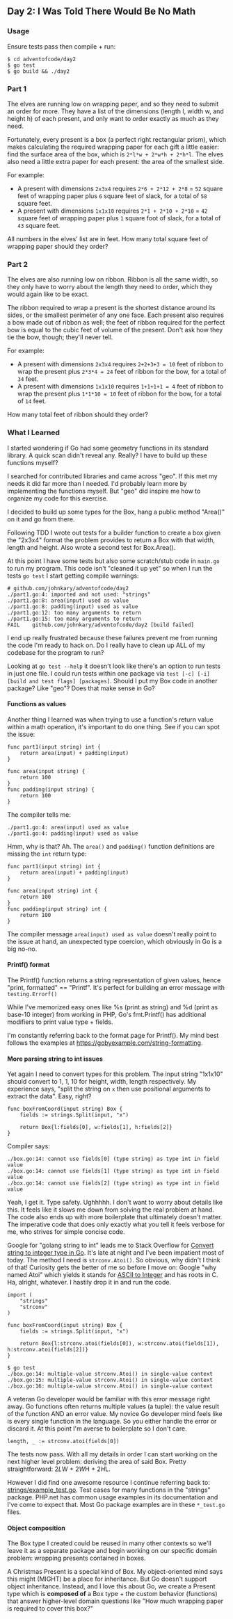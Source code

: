## Day 2: I Was Told There Would Be No Math

### Usage

Ensure tests pass then compile + run:

    $ cd adventofcode/day2
    $ go test
    $ go build && ./day2

### Part 1

The elves are running low on wrapping paper, and so they need to submit an order for more. They have a list of the dimensions (length l, width w, and height h) of each present, and only want to order exactly as much as they need.

Fortunately, every present is a box (a perfect right rectangular prism), which makes calculating the required wrapping paper for each gift a little easier: find the surface area of the box, which is `2*l*w + 2*w*h + 2*h*l`. The elves also need a little extra paper for each present: the area of the smallest side.

For example:

* A present with dimensions `2x3x4` requires `2*6 + 2*12 + 2*8` = `52` square feet of wrapping paper plus `6` square feet of slack, for a total of `58` square feet.
* A present with dimensions `1x1x10` requires `2*1 + 2*10 + 2*10` = `42` square feet of wrapping paper plus `1` square foot of slack, for a total of `43` square feet.

All numbers in the elves' list are in feet. How many total square feet of wrapping paper should they order?

### Part 2

The elves are also running low on ribbon. Ribbon is all the same width, so they only have to worry about the length they need to order, which they would again like to be exact.

The ribbon required to wrap a present is the shortest distance around its sides, or the smallest perimeter of any one face. Each present also requires a bow made out of ribbon as well; the feet of ribbon required for the perfect bow is equal to the cubic feet of volume of the present. Don't ask how they tie the bow, though; they'll never tell.

For example:

* A present with dimensions `2x3x4` requires `2+2+3+3 = 10` feet of ribbon to wrap the present plus `2*3*4 = 24` feet of ribbon for the bow, for a total of `34` feet.
* A present with dimensions `1x1x10` requires `1+1+1+1 = 4` feet of ribbon to wrap the present plus `1*1*10 = 10` feet of ribbon for the bow, for a total of `14` feet.

How many total feet of ribbon should they order?

### What I Learned

I started wondering if Go had some geometry functions in its standard library. A quick scan didn't reveal any. Really? I have to build up these functions myself?

I searched for contributed libraries and came across "geo". If this met my needs it did far more than I needed. I'd probably learn more by implementing the functions myself. But "geo" did inspire me how to organize my code for this exercise.

I decided to build up some types for the Box, hang a public method "Area()" on it and go from there.

Following TDD I wrote out tests for a builder function to create a box given the "2x3x4" format the problem provides to return a Box with that width, length and height. Also wrote a second test for Box.Area().

At this point I have some tests but also some scratch/stub code in `main.go` to run my program. This code isn't "cleaned it up yet" so when I run the tests `go test` I start getting compile warnings:

    # github.com/johnkary/adventofcode/day2
    ./part1.go:4: imported and not used: "strings"
    ./part1.go:8: area(input) used as value
    ./part1.go:8: padding(input) used as value
    ./part1.go:12: too many arguments to return
    ./part1.go:15: too many arguments to return
    FAIL    github.com/johnkary/adventofcode/day2 [build failed]

I end up really frustrated because these failures prevent me from running the code I'm ready to hack on. Do I really have to clean up ALL of my codebase for the program to run?

Looking at `go test --help` it doesn't look like there's an option to run tests in just one file. I could run tests within one package via `test [-c] [-i] [build and test flags] [packages]`. Should I put my Box code in another package? Like "geo"? Does that make sense in Go?

#### Functions as values

Another thing I learned was when trying to use a function's return value within a math operation, it's important to do one thing. See if you can spot the issue:

    func part1(input string) int {
        return area(input) + padding(input)
    }

    func area(input string) {
        return 100
    }
    func padding(input string) {
        return 100
    }

The compiler tells me:

    ./part1.go:4: area(input) used as value
    ./part1.go:4: padding(input) used as value

Hmm, why is that? Ah. The `area()` and `padding()` function definitions are missing the `int` return type:

    func part1(input string) int {
        return area(input) + padding(input)
    }

    func area(input string) int {
        return 100
    }
    func padding(input string) int {
        return 100
    }

The compiler message `area(input) used as value` doesn't really point to the issue at hand, an unexpected type coercion, which obviously in Go is a big no-no.

#### Printf() format

The Printf() function returns a string representation of given values, hence "print, formatted" == "Printf". It's perfect for building an error message with `testing.Errorf()`

While I've memorized easy ones like %s (print as string) and %d (print as base-10 integer) from working in PHP, Go's fmt.Printf() has additional modifiers to print value type + fields.

I'm constantly referring back to the format page for Printf(). My mind best follows the examples at <https://gobyexample.com/string-formatting>.

#### More parsing string to int issues

Yet again I need to convert types for this problem. The input string "1x1x10" should convert to 1, 1, 10 for height, width, length respectively. My experience says, "split the string on `x` then use positional arguments to extract the data". Easy, right?

    func boxFromCoord(input string) Box {
        fields := strings.Split(input, "x")

        return Box{l:fields[0], w:fields[1], h:fields[2]}
    }

Compiler says:

    ./box.go:14: cannot use fields[0] (type string) as type int in field value
    ./box.go:14: cannot use fields[1] (type string) as type int in field value
    ./box.go:14: cannot use fields[2] (type string) as type int in field value

Yeah, I get it. Type safety. Ughhhhh. I don't want to worry about details like this. It feels like it slows me down from solving the real problem at hand. The code also ends up with more boilerplate that ultimately doesn't matter. The imperative code that does only exactly what you tell it feels verbose for me, who strives for simple concise code.

Google for "golang string to int" leads me to Stack Overflow for [Convert string to integer type in Go](http://stackoverflow.com/questions/4278430/convert-string-to-integer-type-in-go). It's late at night and I've been impatient most of today. The method I need is `strconv.Atoi()`. So obvious, why didn't I think of that! Curiosity gets the better of me so before I move on: Google "why named Atoi" which yields it stands for [ASCII to Integer](http://stackoverflow.com/a/2909772/438911) and has roots in C. Ha, alright, whatever. I hastily drop it in and run the code.

    import (
        "strings"
        "strconv"
    )

    func boxFromCoord(input string) Box {
        fields := strings.Split(input, "x")

        return Box{l:strconv.atoi(fields[0]), w:strconv.atoi(fields[1]), h:strconv.atoi(fields[2])}
    }

    $ go test
    ./box.go:14: multiple-value strconv.Atoi() in single-value context
    ./box.go:15: multiple-value strconv.Atoi() in single-value context
    ./box.go:16: multiple-value strconv.Atoi() in single-value context

A veteran Go developer would be familiar with this error message right away. Go functions often returns multiple values (a tuple): the value result of the function AND an error value. My novice Go developer mind feels like is every single function in the language. So you either handle the error or discard it. At this point I'm averse to boilerplate so I don't care.

    length, _ := strconv.atoi(fields[0])

The tests now pass. With all my details in order I can start working on the next higher level problem: deriving the area of said Box. Pretty straightforward: 2*L*W + 2*W*H + 2*H*L.

However I did find one awesome resource I continue referring back to: [strings/example_test.go](https://golang.org/src/strings/example_test.go). Test cases for many functions in the "strings" package. PHP.net has common usage examples in its documentation and I've come to expect that. Most Go package examples are in these `*_test.go` files.

#### Object composition

The Box type I created could be reused in many other contexts so we'll leave it as a separate package and begin working on our specific domain problem: wrapping presents contained in boxes.

A Christmas Present is a special kind of Box. My object-oriented mind says this might (MIGHT) be a place for inheritance. But Go doesn't support object inheritance. Instead, and I love this about Go, we create a Present type which is **composed of** a Box type + the custom behavior (functions) that answer higher-level domain questions like "How much wrapping paper is required to cover this box?"
